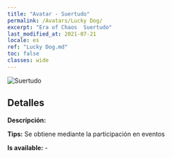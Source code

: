 ```yaml
---
title: "Avatar - Suertudo"
permalink: /Avatars/Lucky Dog/
excerpt: "Era of Chaos  Suertudo"
last_modified_at: 2021-07-21
locale: es
ref: "Lucky Dog.md"
toc: false
classes: wide
---
```

 ![Suertudo](/images/a/avatarFrame_55.png)

## Detalles

 **Descripción:**  

 **Tips:** Se obtiene mediante la participación en eventos 

 **Is available:**  - 

